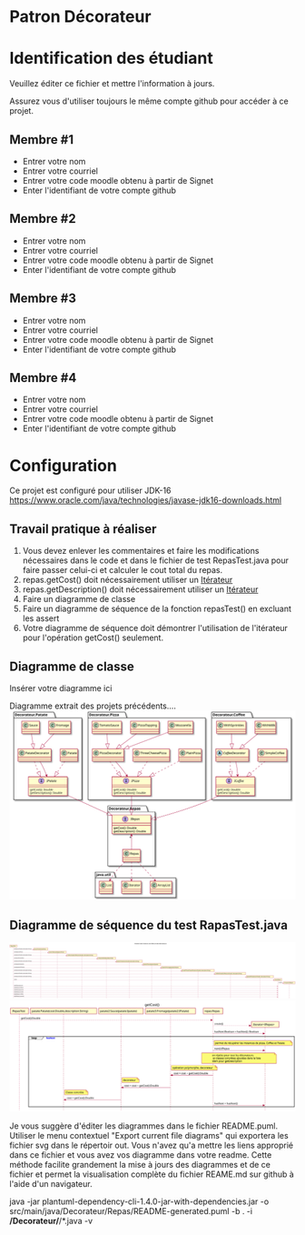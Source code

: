 
# Patron Décorateur

# Identification des étudiant

Veuillez éditer ce fichier et mettre l'information à jours.

Assurez vous d'utiliser toujours le même compte github pour accéder à ce projet.


## Membre #1
- <nomComplet1>Entrer votre nom</nomComplet1>
- <courriel1>Entrer votre courriel</courriel1>
- <codeMoodle1>Entrer votre code moodle obtenu à partir de Signet</codeMoodle1>
- <githubAccount1>Enter l'identifiant de votre compte github</githubAccount1>

## Membre #2
- <nomComplet2>Entrer votre nom</nomComplet2>
- <courriel2>Entrer votre courriel</courriel2>
- <codeMoodle2>Entrer votre code moodle obtenu à partir de Signet</codeMoodle2>
- <githubAccount2>Enter l'identifiant de votre compte github</githubAccount2>

## Membre #3
- <nomComplet3>Entrer votre nom</nomComplet3>
- <courriel3>Entrer votre courriel</courriel3>
- <codeMoodle3>Entrer votre code moodle obtenu à partir de Signet</codeMoodle3>
- <githubAccount3>Enter l'identifiant de votre compte github</githubAccount3>

## Membre #4
- <nomComplet4>Entrer votre nom</nomComplet4>
- <courriel4>Entrer votre courriel</courriel4>
- <codeMoodle4>Entrer votre code moodle obtenu à partir de Signet</codeMoodle4>
- <githubAccount4>Enter l'identifiant de votre compte github</githubAccount4>

# Configuration
Ce projet est configuré pour utiliser JDK-16
https://www.oracle.com/java/technologies/javase-jdk16-downloads.html

## Travail pratique à réaliser
1. Vous devez enlever les commentaires et faire les modifications nécessaires dans le code et dans le fichier de test RepasTest.java pour faire passer
celui-ci et calculer le cout total du repas.   
1. repas.getCost() doit nécessairement utiliser un <u>Itérateur</u> 
2. repas.getDescription() doit nécessairement utiliser un <u>Itérateur</u> 
3. Faire un diagramme de classe
4. Faire un diagramme de séquence de la fonction repasTest() en excluant les assert
5. Votre diagramme de séquence doit démontrer l'utilisation de l'itérateur pour l'opération getCost() seulement.

  
## Diagramme de classe
Insérer votre diagramme ici

Diagramme extrait des projets précédents.... 
![DCL](src/main/java/Decorateur/Repas/README-generated/Diagramme%20de%20classe.svg)
## Diagramme de séquence du test RapasTest.java

![initialisation](README/DS-initialisation.svg)
![getCost](README/DS-getCost.svg)





Je vous suggère d'éditer les diagrammes dans le fichier README.puml. Utiliser le menu contextuel "Export current file diagrams" qui exportera les fichier svg dans le répertoir out. Vous n'avez qu'a mettre les liens approprié dans ce fichier et vous avez vos diagramme dans votre readme.  Cette méthode facilite grandement la mise à jours des diagrammes et de ce fichier et permet la visualisation complète du fichier REAME.md sur github à l'aide d'un navigateur.

java -jar plantuml-dependency-cli-1.4.0-jar-with-dependencies.jar -o src/main/java/Decorateur/Repas/README-generated.puml -b . -i **/Decorateur/**/*.java  -v